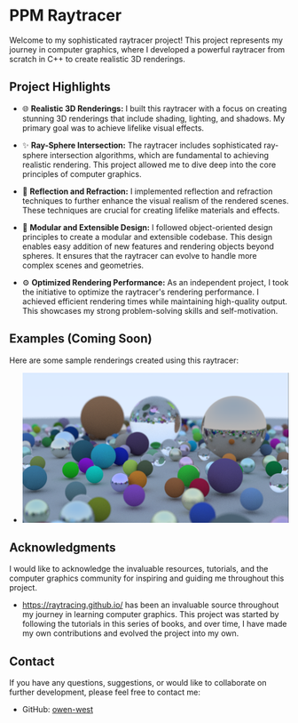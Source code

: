 # PPM Raytracer

Welcome to my sophisticated raytracer project! This project represents my journey in computer graphics, where I developed a powerful raytracer from scratch in C++ to create realistic 3D renderings.

## Project Highlights

- 🌐 **Realistic 3D Renderings:** I built this raytracer with a focus on creating stunning 3D renderings that include shading, lighting, and shadows. My primary goal was to achieve lifelike visual effects.

- ✨ **Ray-Sphere Intersection:** The raytracer includes sophisticated ray-sphere intersection algorithms, which are fundamental to achieving realistic rendering. This project allowed me to dive deep into the core principles of computer graphics.

- 🔮 **Reflection and Refraction:** I implemented reflection and refraction techniques to further enhance the visual realism of the rendered scenes. These techniques are crucial for creating lifelike materials and effects.

- 🧩 **Modular and Extensible Design:** I followed object-oriented design principles to create a modular and extensible codebase. This design enables easy addition of new features and rendering objects beyond spheres. It ensures that the raytracer can evolve to handle more complex scenes and geometries.

- ⚙️ **Optimized Rendering Performance:** As an independent project, I took the initiative to optimize the raytracer's rendering performance. I achieved efficient rendering times while maintaining high-quality output. This showcases my strong problem-solving skills and self-motivation.

## Examples (Coming Soon)

Here are some sample renderings created using this raytracer:

- ![Example](Examples/1200PxWide-50SamplesPerPixel.png)

## Acknowledgments

I would like to acknowledge the invaluable resources, tutorials, and the computer graphics community for inspiring and guiding me throughout this project.
- https://raytracing.github.io/ has been an invaluable source throughout my journey in learning computer graphics. This project was started by following the tutorials in this series of books, and over time, I have made my own contributions and evolved the project into my own.

## Contact

If you have any questions, suggestions, or would like to collaborate on further development, please feel free to contact me:

- GitHub: [owen-west](https://github.com/owen-west)
